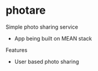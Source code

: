 # photare
Simple photo sharing service

- App being built on MEAN stack

Features
- User based photo sharing
